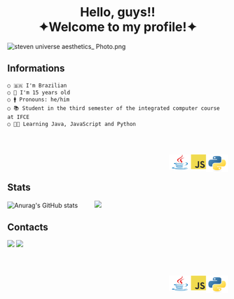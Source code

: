 <h1 align="center">Hello, guys!! <br> ✦Welcome to my profile!✦ </h1>


![steven universe aesthetics_ Photo.png](https://user-images.githubusercontent.com/124885820/232915678-22f8693a-89bc-4693-949c-a3ddba61a201.png)
⠀⠀⠀
⠀⠀ ⠀⠀⠀ 
## Informations
~~~
○ 🇧🇷 I'm Brazilian
○ 👨 I'm 15 years old
○ 🚹 Pronouns: he/him
○ 📚 Student in the third semester of the integrated computer course at IFCE
○ 👨‍💻 Learning Java, JavaScript and Python
~~~

<br> <br>

<img align="right" alt="Python" height="40" width="50" src="https://raw.githubusercontent.com/devicons/devicon/master/icons/python/python-original.svg">
<img align="right" alt="Javascript" height="34" width="35" src="https://raw.githubusercontent.com/devicons/devicon/master/icons/javascript/javascript-original.svg">
<img align="right" alt="Java" height="35" width="50" src="https://raw.githubusercontent.com/devicons/devicon/master/icons/java/java-original.svg">

<br> <br>



## Stats

![Anurag's GitHub stats](https://github-readme-stats.vercel.app/api?username=TheAnders007&show_icons=true&theme=dark) 
⠀⠀⠀
<img height="187em" src="https://github-readme-stats.vercel.app/api/top-langs/?username=TheAnders007&layout=compact&langs_count=7&theme=dark"/>



## Contacts

<div align="left">
<a href="https://instagram.com/anders__007" target="_blank"><img src="https://img.shields.io/badge/-Instagram-%23E4405F?style=for-the-badge&logo=instagram&logoColor=white" target="_blank"></a>
<a href = "mailto:andersonmaiast@gmail.com"><img src="https://img.shields.io/badge/Gmail-D14836?style=for-the-badge&logo=gmail&logoColor=white" target="_blank"></a>


  


<br> <br>

<img align="right" alt="Python" height="40" width="50" src="https://raw.githubusercontent.com/devicons/devicon/master/icons/python/python-original.svg">
<img align="right" alt="Javascript" height="34" width="35" src="https://raw.githubusercontent.com/devicons/devicon/master/icons/javascript/javascript-original.svg">
<img align="right" alt="Java" height="35" width="50" src="https://raw.githubusercontent.com/devicons/devicon/master/icons/java/java-original.svg">

<br> <br>
